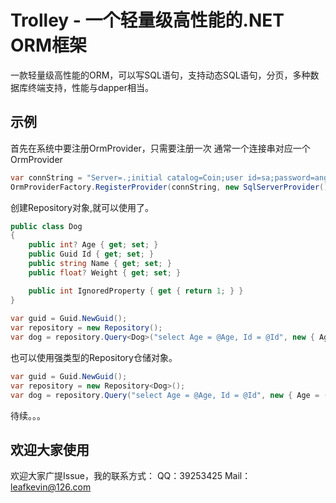 # Trolley - 一个轻量级高性能的.NET ORM框架
一款轻量级高性能的ORM，可以写SQL语句，支持动态SQL语句，分页，多种数据库终端支持，性能与dapper相当。

示例
--------


首先在系统中要注册OrmProvider，只需要注册一次
通常一个连接串对应一个OrmProvider

```csharp
var connString = "Server=.;initial catalog=Coin;user id=sa;password=angangyur;Connect Timeout=30";
OrmProviderFactory.RegisterProvider(connString, new SqlServerProvider(), true);

```
创建Repository对象,就可以使用了。
```csharp
public class Dog
{
    public int? Age { get; set; }
    public Guid Id { get; set; }
    public string Name { get; set; }
    public float? Weight { get; set; }

    public int IgnoredProperty { get { return 1; } }
}            
            
var guid = Guid.NewGuid();
var repository = new Repository();
var dog = repository.Query<Dog>("select Age = @Age, Id = @Id", new { Age = (int?)null, Id = guid });
```

也可以使用强类型的Repository仓储对象。

```csharp
var guid = Guid.NewGuid();
var repository = new Repository<Dog>();
var dog = repository.Query("select Age = @Age, Id = @Id", new { Age = (int?)null, Id = guid });
```

待续。。。

欢迎大家使用
---------------------
欢迎大家广提Issue，我的联系方式：
QQ：39253425
Mail：leafkevin@126.com





